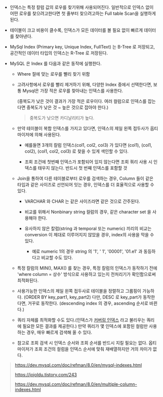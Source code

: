 - 인덱스는 특정 칼럼 값의 로우를 찾기위해 사용되어진다. 일반적으로 인덱스 없이 어떤 로우를 찾으려고한다면 첫 줄부터 찾으려고하는 Full table Scan을 실행하게 된다.

  

- 테이블이 크고 비용이 클수록, 인덱스가 모든 데이터를 볼 필요 없이 빠르게 데이터를 찾아낸다.

  

- MySql Index (Primary key, Unique Index, FullText) 는 B-Tree 로 저장되고, 공간적인 데이터 타입의 인덱스는 R-Tree 로 저장된다.

  

- MySQL 은 Index 를 다음과 같은 동작에 실행한다.

  - Where 절에 맞는 로우를 빨리 찾기 위함

    

  - 고려사항에서 로우를 빨리 제거하기 위해, 다양한 Index 중에서 선택한다면, 보통 Mysql은 가장 적은 로우를 찾아내는 인덱스를 사용한다.

    (중복도가 낮은 것이 결과가 가장 적은 로우이다. 여러 컬럼으로 인덱스를 잡는다면 중복도가 낮은 것 ~ 높은 것으로 잡아야 한다.)

    > 중복도가 낮으면 카디날리티가 높다. 

    

  - 만약 테이블이 복합 인덱스를 가지고 있다면, 인덱스의 제일 왼쪽 접두사가 옵티마이저에 의해 사용된다.

    - 예를들면 3개의 칼럼 인덱스(col1, col2, col3) 가 있다면 (col1), (col1, col2), (col1, col2, col3) 로 찾을 수 있게 색인할 수 있다.

      

    - 조회 조건에 첫번째 인덱스가 포함되어 있지 않는다면 조회 쿼리 사용 시 인덱스를 태우지 않는다. 반드시 첫 번쨰 인덱스를 포함할 것

      

  - Join을 통하여 다른 테이블로부터 로우를 검색하는 경우, Column 들이 같은 타입과 같은 사이즈로 선언되어 잇는 경우, 인덱스를 더 효율적으로 사용할 수 있다. 

    - VARCHAR 와 CHAR 는 같은 사이즈라면 같은 것으로 간주된다.

      

    - 비교를 위해서 Nonbinary string 컬럼의 경우, 같은 character set 을 사용해야 한다.

      

    - 유사하지 않은 칼럼(string 과 temporal 또는 numeric) 끼리의 비교는 conversion 이 제대로 이루어지지 않았을 경우, index의 사용을 막을 수 있다.

      - 예로 numeric 1의 경우 string 의 '1', ' 1', '00001', '01.e1' 과 동등하다고 비교할 수도 있다.

        

  - 특정 칼럼의 MIN(), MAX() 를 찾는 경우, 특정 칼럼의 인덱스가 동작하기 전에 'where column = 상수' 방식으로 사용하고 있는지 전처리기가 확인함으로써 최적화된다. 

    

  - 사용가능한 인덱스의 제일 왼쪽 접두사로 테이블을 정렬하고 그룹핑이 가능하다. (ORDER BY key_part1, key_part2) 다만, DESC 로 key_part가 동작한다면, 거꾸로 동작한다. (descending index 의 경우, ascending 순서로 바뀐다.)

    

  - 쿼리 자체를 최적화할 수도 있다.(인덱스가 [커버링 인덱스](https://dev.mysql.com/doc/refman/8.0/en/glossary.html#glos_covering_index) 라고 불리우는 쿼리에 필요한 모든 결과를 제공한다.) 만약 쿼리가 몇 인덱스에 포함된 컬럼만 사용하는 경우, 매우 빠르게 검색해 올 수 있다.

    

  - 참고로 조회 검색 시 인덱스 순서와 조회 순서를 반드시 지킬 필요는 없다.  옵티마이저가 조회 조건의 컬럼을 인덱스 순서에 맞춰 재배열하지만 거의 차이가 없다.

    

> https://dev.mysql.com/doc/refman/8.0/en/mysql-indexes.html
>
> https://jojoldu.tistory.com/243
>
> https://dev.mysql.com/doc/refman/8.0/en/multiple-column-indexes.html